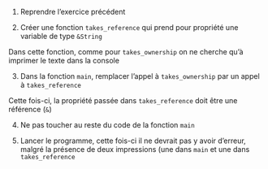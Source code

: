 1. Reprendre l’exercice précédent


2. Créer une fonction `takes_reference` qui prend pour propriété une variable de type `&String`

Dans cette fonction, comme pour `takes_ownership` on ne cherche qu’à imprimer le texte dans la console


3. Dans la fonction `main`, remplacer l’appel à `takes_ownership` par un appel à `takes_reference`

Cette fois-ci, la propriété passée dans `takes_reference` doit être une référence (`&`)


4. Ne pas toucher au reste du code de la fonction `main`


5. Lancer le programme, cette fois-ci il ne devrait pas y avoir d’erreur, malgré la présence de deux impressions (une dans `main` et une dans `takes_reference`
